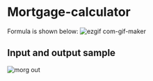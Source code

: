 # Mortgage-calculator

Formula is shown below:
![ezgif com-gif-maker](https://user-images.githubusercontent.com/35394098/178903617-4d44c1e7-49dc-4a33-bbfb-5dddb1938c8a.jpg)

## Input and output sample


![morg out](https://user-images.githubusercontent.com/35394098/178907074-80ded3e0-350e-4bff-bc91-eb561c80c2e6.png)
